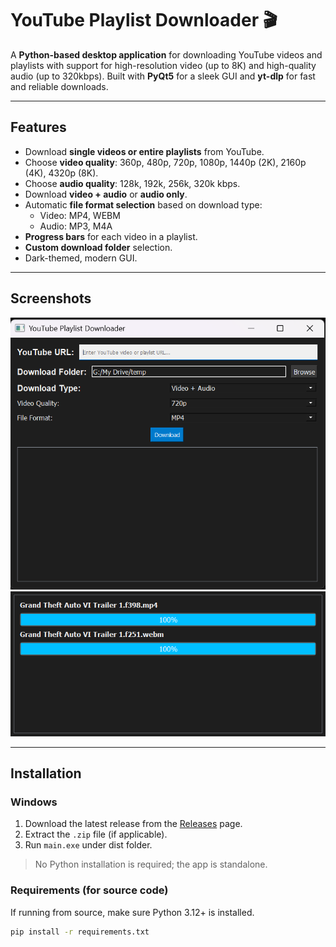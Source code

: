 # YouTube Playlist Downloader 🎬

A **Python-based desktop application** for downloading YouTube videos and playlists with support for high-resolution video (up to 8K) and high-quality audio (up to 320kbps). Built with **PyQt5** for a sleek GUI and **yt-dlp** for fast and reliable downloads.

---

## Features

- Download **single videos or entire playlists** from YouTube.
- Choose **video quality**: 360p, 480p, 720p, 1080p, 1440p (2K), 2160p (4K), 4320p (8K).  
- Choose **audio quality**: 128k, 192k, 256k, 320k kbps.
- Download **video + audio** or **audio only**.
- Automatic **file format selection** based on download type:
  - Video: MP4, WEBM  
  - Audio: MP3, M4A
- **Progress bars** for each video in a playlist.
- **Custom download folder** selection.
- Dark-themed, modern GUI.

---

## Screenshots

![App Screenshot](https://github.com/yashsaxena15/YouTube-Video-Playlist-Downloader/blob/master/YouTubeDownloader/assets/screenshot.png)  
![App Screenshot](https://github.com/yashsaxena15/YouTube-Video-Playlist-Downloader/blob/master/YouTubeDownloader/assets/screenshot2.png)


---

## Installation

### Windows

1. Download the latest release from the [Releases]([https://github.com/yashsaxena15/YouTube-Video-Playlist-Downloader/releases/tag/v1.0.0]) page.  
2. Extract the `.zip` file (if applicable).  
3. Run `main.exe` under dist folder.  

> No Python installation is required; the app is standalone.

### Requirements (for source code)

If running from source, make sure Python 3.12+ is installed.

```bash
pip install -r requirements.txt
